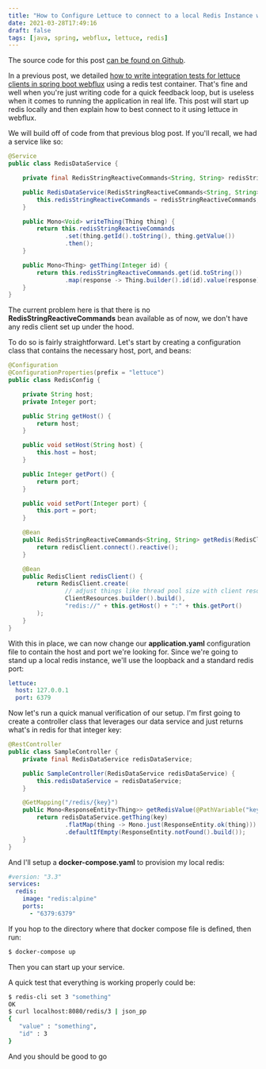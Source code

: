 ```yaml
---
title: "How to Configure Lettuce to connect to a local Redis Instance with Webflux"
date: 2021-03-28T17:49:16
draft: false
tags: [java, spring, webflux, lettuce, redis]
---
```


The source code for this post [can be found on Github](https://github.com/nfisher23/reactive-programming-webflux/tree/master/reactive-redis).

In a previous post, we detailed [how to write integration tests for lettuce clients in spring boot webflux](https://nickolasfisher.com/blog/how-to-use-a-redis-test-container-with-lettucespring-boot-webflux) using a redis test container. That's fine and well when you're just writing code for a quick feedback loop, but is useless when it comes to running the application in real life. This post will start up redis locally and then explain how to best connect to it using lettuce in webflux.

We will build off of code from that previous blog post. If you'll recall, we had a service like so:

```java
@Service
public class RedisDataService {

    private final RedisStringReactiveCommands<String, String> redisStringReactiveCommands;

    public RedisDataService(RedisStringReactiveCommands<String, String> redisStringReactiveCommands) {
        this.redisStringReactiveCommands = redisStringReactiveCommands;
    }

    public Mono<Void> writeThing(Thing thing) {
        return this.redisStringReactiveCommands
                .set(thing.getId().toString(), thing.getValue())
                .then();
    }

    public Mono<Thing> getThing(Integer id) {
        return this.redisStringReactiveCommands.get(id.toString())
                .map(response -> Thing.builder().id(id).value(response).build());
    }
}

```

The current problem here is that there is no **RedisStringReactiveCommands** bean available as of now, we don't have any redis client set up under the hood.

To do so is fairly straightforward. Let's start by creating a configuration class that contains the necessary host, port, and beans:

```java
@Configuration
@ConfigurationProperties(prefix = "lettuce")
public class RedisConfig {

    private String host;
    private Integer port;

    public String getHost() {
        return host;
    }

    public void setHost(String host) {
        this.host = host;
    }

    public Integer getPort() {
        return port;
    }

    public void setPort(Integer port) {
        this.port = port;
    }

    @Bean
    public RedisStringReactiveCommands<String, String> getRedis(RedisClient redisClient) {
        return redisClient.connect().reactive();
    }

    @Bean
    public RedisClient redisClient() {
        return RedisClient.create(
                // adjust things like thread pool size with client resources
                ClientResources.builder().build(),
                "redis://" + this.getHost() + ":" + this.getPort()
        );
    }
}

```

With this in place, we can now change our **application.yaml** configuration file to contain the host and port we're looking for. Since we're going to stand up a local redis instance, we'll use the loopback and a standard redis port:

```yaml
lettuce:
  host: 127.0.0.1
  port: 6379

```

Now let's run a quick manual verification of our setup. I'm first going to create a controller class that leverages our data service and just returns what's in redis for that integer key:

```java
@RestController
public class SampleController {
    private final RedisDataService redisDataService;

    public SampleController(RedisDataService redisDataService) {
        this.redisDataService = redisDataService;
    }

    @GetMapping("/redis/{key}")
    public Mono<ResponseEntity<Thing>> getRedisValue(@PathVariable("key") Integer key) {
        return redisDataService.getThing(key)
                .flatMap(thing -> Mono.just(ResponseEntity.ok(thing)))
                .defaultIfEmpty(ResponseEntity.notFound().build());
    }
}

```

And I'll setup a **docker-compose.yaml** to provision my local redis:

```yaml
#version: "3.3"
services:
  redis:
    image: "redis:alpine"
    ports:
      - "6379:6379"

```

If you hop to the directory where that docker compose file is defined, then run:

```bash
$ docker-compose up

```

Then you can start up your service.

A quick test that everything is working properly could be:

```bash
$ redis-cli set 3 "something"
OK
$ curl localhost:8080/redis/3 | json_pp
{
   "value" : "something",
   "id" : 3
}

```

And you should be good to go
